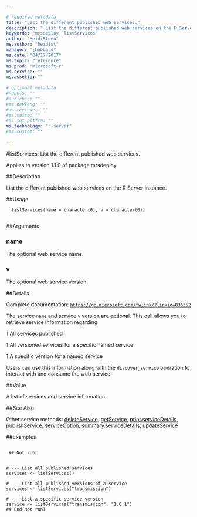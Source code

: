 ```yaml
--- 
 
# required metadata 
title: "List the different published web services." 
description: " List the different published web services on the R Server instance. " 
keywords: "mrsdeploy, listServices" 
author: "HeidiSteen"
ms.author: "heidist" 
manager: "jhubbard" 
ms.date: "04/17/2017" 
ms.topic: "reference" 
ms.prod: "microsoft-r" 
ms.service: "" 
ms.assetid: "" 
 
# optional metadata 
#ROBOTS: "" 
#audience: "" 
#ms.devlang: "" 
#ms.reviewer: "" 
#ms.suite: "" 
#ms.tgt_pltfrm: "" 
ms.technology: "r-server" 
#ms.custom: "" 
 
--- 
```

 
 
 
 
 #listServices: List the different published web services.

 Applies to version 1.1.0 of package mrsdeploy.
 
 ##Description
 
List the different published web services on the R Server instance.
 
 
 ##Usage

```   
  listServices(name = character(0), v = character(0))
 
```
 
 ##Arguments

   
  
 ### name
 The optional web service name. 
  
  
  
 ### v
 The optional web service version. 
  
 
 
 ##Details
 
Complete documentation: [`https://go.microsoft.com/fwlink/?linkid=836352`](https://go.microsoft.com/fwlink/?linkid=836352)


The service `name` and service `v` version are optional. This
call allows you to retrieve service information regarding:



1 
 All services published

1 
 All versioned services for a specific named service

1 
 A specific version for a named service



Users can use this information along with the `discover_service`
operation to interact with and consume the web service.
 
 
 ##Value
 
A list of services and service information.
 
 ##See Also
 
Other service methods: [deleteService](deleteservice.md),
[getService](getservice.md),
[print.serviceDetails](print-servicedetails.md),
[publishService](publishservice.md),
[serviceOption](serviceoption.md),
[summary.serviceDetails](summary-servicedetails.md),
[updateService](updateservice.md)
   
 ##Examples

 ```
   
  ## Not run:
 

# --- List all published services
services <- listServices()

# --- List all published versions of a service
services <- listServices("transmission")

# --- List a specific service version
service <- listServices("transmission", "1.0.1")
 ## End(Not run) 
  
 
```
 
 
